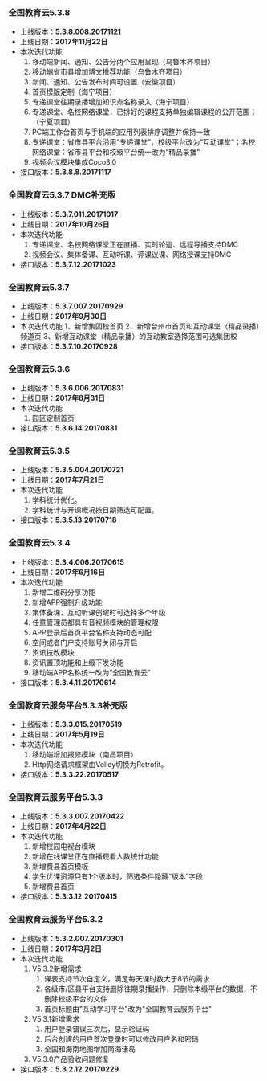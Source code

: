 ### 全国教育云5.3.8
* 上线版本：**5.3.8.008.20171121**
* 上线日期：**2017年11月22日**
* 本次迭代功能
  1. 移动端新闻、通知、公告分两个应用呈现（乌鲁木齐项目）
  2. 移动端省市县增加博文推荐功能（乌鲁木齐项目）
  3. 新闻、通知、公告发布时间可设置（安徽项目）
  4. 首页模版定制（海宁项目）
  5. 专递课堂往期录播增加知识点名称录入（海宁项目）
  6. 专递课堂、名校网络课堂，已排好的课程支持单独编辑课程的公开范围；（宁夏项目）
  7. PC端工作台首页与手机端的应用列表排序调整并保持一致
  8. 专递课堂：省市县平台沿用“专递课堂”，校级平台改为“互动课堂”；名校网络课堂：省市县平台和校级平台统一改为“精品录播”
  9. 视频会议模块集成Coco3.0
* 接口版本：**5.3.8.8.20171117**

### 全国教育云5.3.7 DMC补充版
* 上线版本：**5.3.7.011.20171017**
* 上线日期：**2017年10月26日**
* 本次迭代功能
  1. 专递课堂、名校网络课堂正在直播、实时轮巡、远程导播支持DMC
  2. 视频会议、集体备课、互动听课、评课议课、网络授课支持DMC
* 接口版本：**5.3.7.12.20171023**

### 全国教育云5.3.7
* 上线版本：**5.3.7.007.20170929**
* 上线日期：**2017年9月30日**
* 本次迭代功能
  1、新增集团校首页
  2、新增台州市首页和互动课堂（精品录播）频道页
  3、新增互动课堂（精品录播）的互动教室选择范围可选集团校
* 接口版本：**5.3.7.10.20170928**

### 全国教育云5.3.6
* 上线版本：**5.3.6.006.20170831**
* 上线日期：**2017年8月31日**
* 本次迭代功能
  1. 园区定制首页
* 接口版本：**5.3.6.14.20170831**

### 全国教育云5.3.5
* 上线版本：**5.3.5.004.20170721**
* 上线日期：**2017年7月21日**
* 本次迭代功能
  1. 学科统计优化。
  2. 学科统计与开课概况按日期筛选可配置。
* 接口版本：**5.3.5.13.20170718**

### 全国教育云5.3.4
* 上线版本：**5.3.4.006.20170615**
* 上线日期：**2017年6月16日**
* 本次迭代功能
  1. 新增二维码分享功能
  2. 新增APP强制升级功能
  3. 集体备课、互动听课创建时可选择多个年级
  4. 任意管理员都具有音视频模块的管理权限
  5. APP登录后首页平台名称支持动态可配
  6. 空间或者门户支持账号关闭与开启
  7. 资讯技改模块
  8. 资讯置顶功能和上级下发功能
  9. 移动端APP名称统一改为“全国教育云”
* 接口版本：**5.3.4.11.20170614**

### 全国教育云服务平台5.3.3补充版
* 上线版本：**5.3.3.015.20170519**
* 上线日期：**2017年5月19日**
* 本次迭代功能
  1. 移动端增加报修模块（南昌项目）
  2. Http网络请求框架由Volley切换为Retrofit。
* 接口版本：**5.3.3.22.20170517**

### 全国教育云服务平台5.3.3
* 上线版本：**5.3.3.007.20170422**
* 上线日期：**2017年4月22日**
* 本次迭代功能
  1. 新增校园电视台模块
  2. 新增在线课堂正在直播观看人数统计功能
  3. 新增费县首页模板
  4. 学生优课资源只有1个版本时，筛选条件隐藏“版本”字段
  5. 新增费县首页
* 接口版本：**5.3.3.12.20170415**

### 全国教育云服务平台5.3.2
* 上线版本：**5.3.2.007.20170301**
* 上线日期：**2017年3月2日**
* 本次迭代功能
  1. V5.3.2新增需求
      1. 课表支持节次自定义，满足每天课时数大于8节的需求
      2. 各级市/区县平台支持删除往期录播操作，只删除本级平台的数据，不删除校级平台的文件
      3. 首页标题由"互动学习平台"改为"全国教育云服务平台"
  2. V5.3.1新增需求
      1. 用户登录错误三次后，显示验证码
      2. 后台创建的用户首次登录时可以修改用户名和密码
      3. 全国和海南地图增加南海诸岛
  3. V5.3.0产品验收问题修复
* 接口版本：**5.3.2.12.20170229**